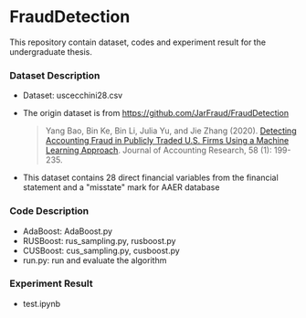 # FraudDetection
This repository contain dataset, codes and experiment result for the undergraduate thesis.

### Dataset Description

- Dataset: uscecchini28.csv

- The origin dataset is from https://github.com/JarFraud/FraudDetection

  > Yang Bao, Bin Ke, Bin Li, Julia Yu, and Jie Zhang (2020). [Detecting Accounting Fraud in Publicly Traded U.S. Firms Using a Machine Learning Approach](https://onlinelibrary.wiley.com/doi/10.1111/1475-679X.12292). Journal of Accounting Research, 58 (1): 199-235.

- This dataset contains 28 direct financial variables from the financial statement and a "misstate" mark for AAER database

### Code Description

- AdaBoost: AdaBoost.py
- RUSBoost: rus_sampling.py, rusboost.py
- CUSBoost: cus_sampling.py, cusboost.py
- run.py: run and evaluate the algorithm

### Experiment Result

- test.ipynb